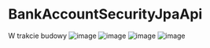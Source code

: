 # BankAccountSecurityJpaApi
W trakcie budowy 
![image](https://user-images.githubusercontent.com/98847639/231206780-3097abb8-ded8-41aa-bfbe-1689574da027.png)
![image](https://user-images.githubusercontent.com/98847639/231206902-21fd5e86-2cf4-425f-964c-411f55f7bbb4.png)
![image](https://user-images.githubusercontent.com/98847639/232195591-97ee635e-d394-4497-8804-4333f76346f6.png)
![image](https://user-images.githubusercontent.com/98847639/232195603-829ea77e-d969-460c-8781-c971ef70748f.png)

